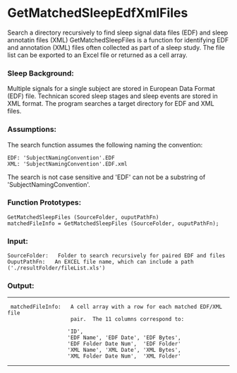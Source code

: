 GetMatchedSleepEdfXmlFiles
==========================

Search a directory recursively to find sleep signal data files (EDF) and sleep annotatin files (XML) GetMatchedSleepFiles is a function for identifying EDF and annotation (XML) files often collected as part of a sleep study. The file list can be exported to an Excel file or returned as a cell array.

### Sleep Background:

Multiple signals for a single subject are stored in European Data Format (EDF) file. Technican scored sleep stages and sleep events are stored in XML format. The program searches a target directory for EDF and XML files.  

### Assumptions:
 
 The search function assumes the following naming the convention:

    EDF: 'SubjectNamingConvention'.EDF
    XML: 'SubjectNamingConvention'.EDF.xml

The search is not case sensitive and 'EDF' can not be a substring of 'SubjectNamingConvention'.

### Function Prototypes:

    GetMatchedSleepFiles (SourceFolder, ouputPathFn)
    matchedFileInfo = GetMatchedSleepFiles (SourceFolder, ouputPathFn);

### Input:

    SourceFolder:   Folder to search recursively for paired EDF and files
    OuputPathFn:   An EXCEL file name, which can include a path ('./resultFolder/fileList.xls')

### Output:  

----
     matchedFileInfo:   A cell array with a row for each matched EDF/XML file
                        pair.  The 11 columns correspond to: 

                       'ID', 
                       'EDF Name', 'EDF Date', 'EDF Bytes', 
                       'EDF Folder Date Num',  'EDF Folder'
                       'XML Name', 'XML Date', 'XML Bytes', 
                       'XML Folder Date Num',  'XML Folder'
----
